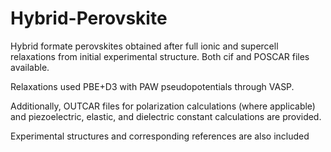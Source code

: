 # Hybrid-Perovskite
Hybrid formate perovskites obtained after full ionic and supercell relaxations from initial experimental structure. Both cif and POSCAR files available.

Relaxations used PBE+D3 with PAW pseudopotentials through VASP.

Additionally, OUTCAR files for polarization calculations (where applicable) and piezoelectric, elastic, and dielectric constant calculations are provided. 

Experimental structures and corresponding references are also included
